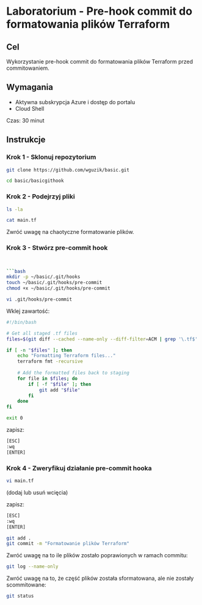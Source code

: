 # Laboratorium - Pre-hook commit do formatowania plików Terraform


## Cel

Wykorzystanie pre-hook commit do formatowania plików Terraform przed commitowaniem.

## Wymagania

- Aktywna subskrypcja Azure i dostęp do portalu
- Cloud Shell

Czas: 30 minut

## Instrukcje

### Krok 1 - Sklonuj repozytorium

```bash
git clone https://github.com/wguzik/basic.git
```

```bash
cd basic/basicgithook
```

### Krok 2 -  Podejrzyj pliki

```bash
ls -la
```

```bash
cat main.tf
```

Zwróć uwagę na chaotyczne formatowanie plików.

### Krok 3 - Stwórz pre-commit hook

```bash


```bash
mkdir -p ~/basic/.git/hooks
touch ~/basic/.git/hooks/pre-commit
chmod +x ~/basic/.git/hooks/pre-commit
```

```bash
vi .git/hooks/pre-commit
```

Wklej zawartość:

```bash
#!/bin/bash

# Get all staged .tf files
files=$(git diff --cached --name-only --diff-filter=ACM | grep '\.tf$' || true)

if [ -n "$files" ]; then
    echo "Formatting Terraform files..."
    terraform fmt -recursive
    
    # Add the formatted files back to staging
    for file in $files; do
        if [ -f "$file" ]; then
            git add "$file"
        fi
    done
fi

exit 0
```

zapisz:

```bash
[ESC]
:wq
[ENTER]
```

### Krok 4 - Zweryfikuj działanie pre-commit hooka

```bash
vi main.tf
```
(dodaj lub usuń wcięcia)

zapisz:

```bash
[ESC]
:wq
[ENTER]
```

```bash
git add .
git commit -m "Formatowanie plików Terraform"
```

Zwróć uwagę na to ile plików zostało poprawionych w ramach commitu:

```bash
git log --name-only
```

Zwróć uwagę na to, że część plików została sformatowana, ale nie zostały scommitowane:

```bash
git status
```
